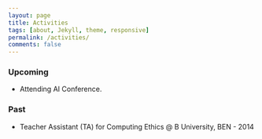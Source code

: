 ```yaml
---
layout: page
title: Activities
tags: [about, Jekyll, theme, responsive]
permalink: /activities/
comments: false
---
```


### Upcoming
- Attending AI Conference.

### Past
- Teacher Assistant (TA) for Computing Ethics @ B University, BEN - 2014



